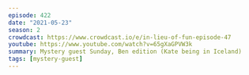 ```yaml
---
episode: 422
date: "2021-05-23"
season: 2
crowdcast: https://www.crowdcast.io/e/in-lieu-of-fun-episode-47
youtube: https://www.youtube.com/watch?v=65gXaGPVW3k
summary: Mystery guest Sunday, Ben edition (Kate being in Iceland)
tags: [mystery-guest]
---
```


